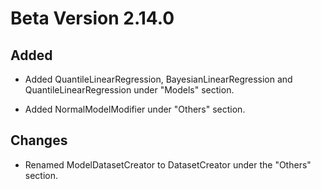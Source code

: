 # Beta Version 2.14.0

## Added

* Added QuantileLinearRegression, BayesianLinearRegression and QuantileLinearRegression under "Models" section.

* Added NormalModelModifier under "Others" section.

## Changes

* Renamed ModelDatasetCreator to DatasetCreator under the "Others" section.
